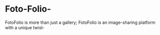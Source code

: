 # Foto-Folio-
FotoFolio is more than just a gallery; FotoFolio is an image-sharing platform with a unique twist-
